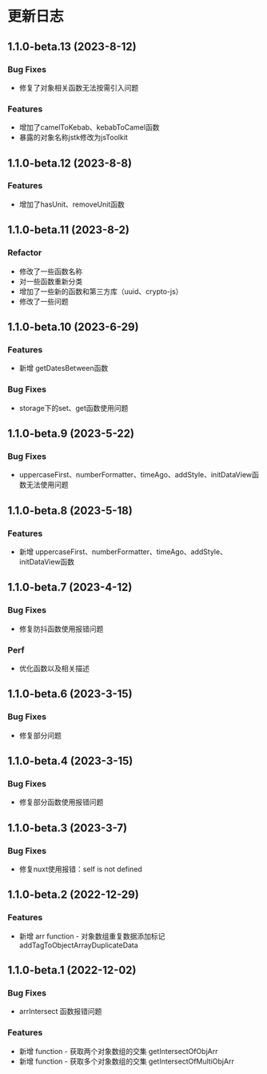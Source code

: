 # 更新日志

## 1.1.0-beta.13 (2023-8-12)

### Bug Fixes

* 修复了对象相关函数无法按需引入问题

### Features

* 增加了camelToKebab、kebabToCamel函数
* 暴露的对象名称jstk修改为jsToolkit

## 1.1.0-beta.12 (2023-8-8)

### Features

* 增加了hasUnit、removeUnit函数

## 1.1.0-beta.11 (2023-8-2)

### Refactor

* 修改了一些函数名称
* 对一些函数重新分类
* 增加了一些新的函数和第三方库（uuid、crypto-js）
* 修改了一些问题

## 1.1.0-beta.10 (2023-6-29)

### Features

* 新增 getDatesBetween函数

### Bug Fixes

* storage下的set、get函数使用问题

## 1.1.0-beta.9 (2023-5-22)

### Bug Fixes

* uppercaseFirst、numberFormatter、timeAgo、addStyle、initDataView函数无法使用问题

## 1.1.0-beta.8 (2023-5-18)

### Features

* 新增 uppercaseFirst、numberFormatter、timeAgo、addStyle、initDataView函数

## 1.1.0-beta.7 (2023-4-12)

### Bug Fixes

* 修复防抖函数使用报错问题

### Perf

* 优化函数以及相关描述

## 1.1.0-beta.6 (2023-3-15)

### Bug Fixes

* 修复部分问题

## 1.1.0-beta.4 (2023-3-15)

### Bug Fixes

* 修复部分函数使用报错问题

## 1.1.0-beta.3 (2023-3-7)

### Bug Fixes

* 修复nuxt使用报错：self is not defined

## 1.1.0-beta.2 (2022-12-29)

### Features

* 新增 arr function - 对象数组重复数据添加标记 addTagToObjectArrayDuplicateData

## 1.1.0-beta.1 (2022-12-02)

### Bug Fixes

* arrIntersect 函数报错问题

### Features

* 新增 function - 获取两个对象数组的交集 getIntersectOfObjArr
* 新增 function - 获取多个对象数组的交集 getIntersectOfMultiObjArr  

